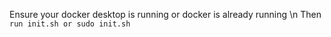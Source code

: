 Ensure your docker desktop is running or docker is already running \n
Then 
```run init.sh or sudo init.sh```
